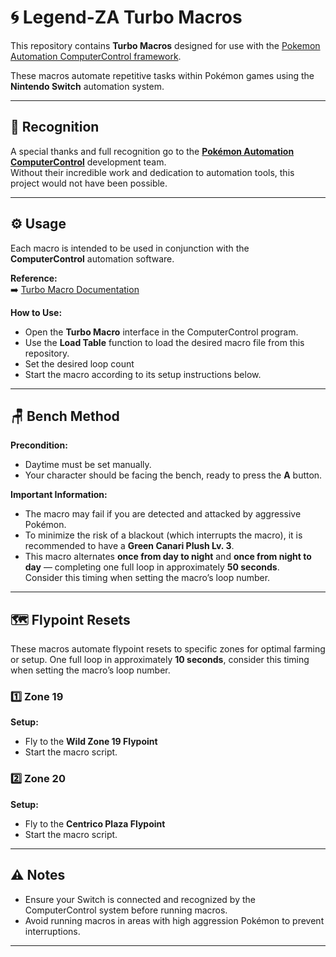 # 🌀 Legend-ZA Turbo Macros

This repository contains **Turbo Macros** designed for use with the [Pokemon Automation ComputerControl framework](https://github.com/PokemonAutomation/ComputerControl/blob/master/Wiki/Programs/NintendoSwitch/TurboMacro.md).

These macros automate repetitive tasks within Pokémon games using the **Nintendo Switch** automation system.

---

## 💠 Recognition

A special thanks and full recognition go to the **[Pokémon Automation ComputerControl](https://github.com/PokemonAutomation/ComputerControl)** development team.  
Without their incredible work and dedication to automation tools, this project would not have been possible.

---

## ⚙️ Usage

Each macro is intended to be used in conjunction with the **ComputerControl** automation software.

**Reference:**  
➡️ [Turbo Macro Documentation](https://github.com/PokemonAutomation/ComputerControl/blob/master/Wiki/Programs/NintendoSwitch/TurboMacro.md)

**How to Use:**
- Open the **Turbo Macro** interface in the ComputerControl program.  
- Use the **Load Table** function to load the desired macro file from this repository.
- Set the desired loop count
- Start the macro according to its setup instructions below.

---

## 🪑 Bench Method

**Precondition:**  
- Daytime must be set manually.  
- Your character should be facing the bench, ready to press the **A** button.

**Important Information:**  
- The macro may fail if you are detected and attacked by aggressive Pokémon.  
- To minimize the risk of a blackout (which interrupts the macro), it is recommended to have a **Green Canari Plush Lv. 3**.
- This macro alternates **once from day to night** and **once from night to day** — completing one full loop in approximately **50 seconds**.  
  Consider this timing when setting the macro’s loop number.

---

## 🗺️ Flypoint Resets

These macros automate flypoint resets to specific zones for optimal farming or setup.
One full loop in approximately **10 seconds**, consider this timing when setting the macro’s loop number.

### 1️⃣ Zone 19
**Setup:**  
- Fly to the **Wild Zone 19 Flypoint**  
- Start the macro script.

### 2️⃣ Zone 20
**Setup:**  
- Fly to the **Centrico Plaza Flypoint**  
- Start the macro script.

---

## ⚠️ Notes
- Ensure your Switch is connected and recognized by the ComputerControl system before running macros.
- Avoid running macros in areas with high aggression Pokémon to prevent interruptions.

---
